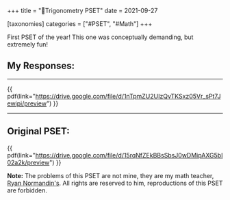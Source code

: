 +++
title = "📐Trigonometry PSET"
date = 2021-09-27

[taxonomies]
categories = ["#PSET", "#Math"]
+++

First PSET of the year! This one was conceptually demanding, but extremely fun!

## My Responses:
---
{{ pdf(link="https://drive.google.com/file/d/1nTpmZU2UIzQvTKSxz05Vr_sPt7Jewipi/preview") }}

---

## Original PSET:
{{ pdf(link="https://drive.google.com/file/d/15rqNfZEkBBsSbsJ0wDMipAXG5bI02a2k/preview") }}

**Note:** The problems of this PSET are not mine, they are my math teacher, [Ryan Normandin's](https://twitter.com/RyanNormandin?ref_src=twsrc%5Egoogle%7Ctwcamp%5Eserp%7Ctwgr%5Eauthor). All rights are reserved to him, reproductions of this PSET are forbidden.